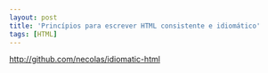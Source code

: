 ```yaml
---
layout: post
title: 'Princípios para escrever HTML consistente e idiomático'
tags: [HTML]
---
```


<http://github.com/necolas/idiomatic-html>
